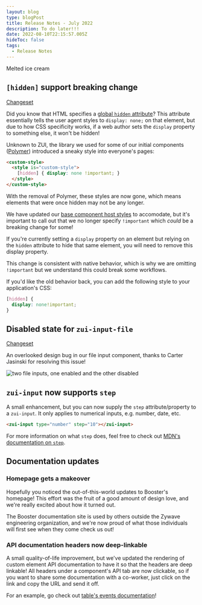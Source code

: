 ```yaml
---
layout: blog
type: blogPost
title: Release Notes - July 2022
description: To do later!!!
date: 2022-08-10T22:15:57.005Z
hideToc: false
tags:
  - Release Notes
---
```

Melted ice cream

## `[hidden]` support breaking change

[Changeset](https://gitlab.com/zywave/devkit/web-sdk/zui/-/merge_requests/1295)  

Did you know that HTML specifies a [global `hidden` attribute](https://developer.mozilla.org/en-US/docs/Web/HTML/Global_attributes/hidden)? This attribute essentially tells the user agent styles to `display: none;` on that element, but due to how CSS specificity works, if a web author sets the `display` property to something else, it won't be hidden!

Unknown to ZUI, the library we used for some of our initial components ([Polymer](https://polymer-library.polymer-project.org/3.0/docs/devguide/feature-overview)) introduced a sneaky style into everyone's pages:

```html
<custom-style>
  <style is="custom-style">
    [hidden] { display: none !important; }
  </style>
</custom-style>
```

With the removal of Polymer, these styles are now gone, which means elements that were once hidden may not be any longer.

We have updated our [base component host styles](https://gitlab.com/zywave/devkit/web-sdk/zui/-/blob/main/packages/components/zui-base/src/zui-base.scss#L15) to accomodate, but it's important to call out that we no longer specify `!important` which *could* be a breaking change for some!

If you're currently setting a `display` property on an element but relying on the `hidden` attribute to hide that same element, you will need to remove this display property.

This change is consistent with native behavior, which is why we are omitting `!important` but we understand this could break some workflows.

If you'd like the old behavior back, you can add the following style to your application's CSS:

```css
[hidden] {
  display: none!important;
}
```

## Disabled state for `zui-input-file`

[Changeset](https://gitlab.com/zywave/devkit/web-sdk/zui/-/merge_requests/1282)

An overlooked design bug in our file input component, thanks to Carter Jasinski for resolving this issue!

![two file inputs, one enabled and the other disabled](/images/disabled-file-input.png)

## `zui-input` now supports `step`
A small enhancement, but you can now supply the `step` attribute/property to a `zui-input`. It only applies to numerical inputs, e.g. number, date, etc.

```html
<zui-input type="number" step="10"></zui-input>
```

For more information on what `step` does, feel free to check out [MDN's documentation on `step`](https://developer.mozilla.org/en-US/docs/Web/HTML/Attributes/step).

## Documentation updates

### Homepage gets a makeover

Hopefully you noticed the out-of-this-world updates to Booster's homepage! This effort was the fruit of a good amount of design love, and we're really excited about how it turned out.

The Booster documentation site is used by others outside the Zywave engineering organization, and we're now proud of what those individuals will first see when they come check us out!

### API documentation headers now deep-linkable

A small quality-of-life improvement, but we've updated the rendering of custom element API documentation to have it so that the headers are deep linkable! All headers under a component's API tab are now clickable, so if you want to share some documentation with a co-worker, just click on the link and copy the URL and send it off.


For an example, go check out [table's events documentation](https://booster.zywave.dev/design-system/components/tables/#zui-table~events)!